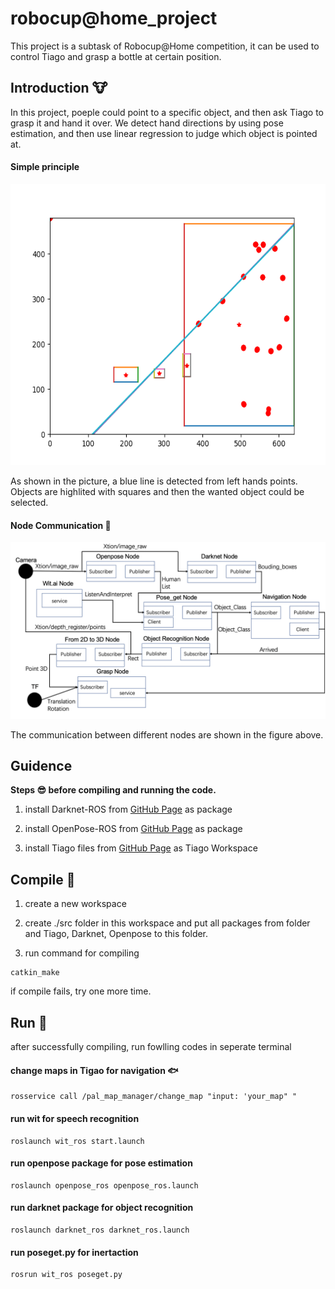 # robocup@home_project

This project is a subtask of Robocup@Home competition, it can be used to control Tiago and grasp a bottle at certain position.

## Introduction :cow:

In this project, poeple could point to a specific object, and then ask Tiago to grasp it and hand it over. We detect hand directions by using pose estimation, and then use linear regression to judge which object is pointed at. 

#### Simple principle
<div align=center><img src="https://github.com/ge25nab/robocup-home_project/blob/master/images/out.png" width="600" height="450" /></div>

As shown in the picture, a blue line is detected from left hands points. Objects are highlited with squares and then the wanted object could be selected. 

#### Node Communication  :ant:
<div align=center><img src="https://github.com/ge25nab/robocup-home_project/blob/master/images/node_communucation.png"/></div>

The communication between different nodes are shown in the figure above.

## Guidence

**Steps :sunglasses: before compiling and running the code.**

1. install Darknet-ROS from [GitHub Page](https://github.com/leggedrobotics/darknet_ros) as package

2. install OpenPose-ROS from [GitHub Page](https://github.com/CMU-Perceptual-Computing-Lab/openpose) as package

3. install Tiago files from [GitHub Page](https://github.com/pal-robotics) as Tiago Workspace

## Compile  :herb:

1. create a new workspace

2. create ./src folder in this workspace and put all packages from folder and Tiago, Darknet, Openpose to this folder.

3. run command for compiling

```
catkin_make

```
if compile fails, try one more time.

## Run  :frog:

after successfully compiling, run fowlling codes in seperate terminal

#### change maps in Tigao for navigation  :fish:
```
rosservice call /pal_map_manager/change_map "input: 'your_map" "
```

#### run wit for speech recognition
```
roslaunch wit_ros start.launch
```

#### run openpose package for pose estimation
```
roslaunch openpose_ros openpose_ros.launch
```

#### run darknet package for object recognition
```
roslaunch darknet_ros darknet_ros.launch
```

#### run poseget.py for inertaction
```
rosrun wit_ros poseget.py
```
